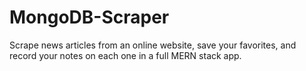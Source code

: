 # MongoDB-Scraper
Scrape news articles from an online website, save your favorites, and record your notes on each one in a full MERN stack app.
